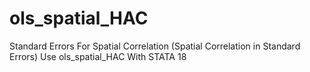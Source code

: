 # ols_spatial_HAC
Standard Errors For Spatial Correlation (Spatial Correlation in Standard Errors) Use ols_spatial_HAC With STATA 18
